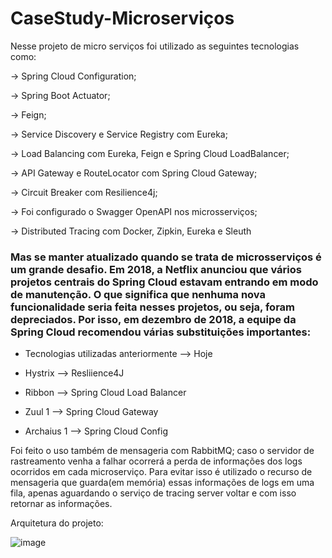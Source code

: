 # CaseStudy-Microserviços
 Nesse projeto de micro serviços foi utilizado as seguintes tecnologias como:

-> Spring Cloud Configuration;

-> Spring Boot Actuator;

-> Feign;

-> Service Discovery e Service Registry com Eureka;

-> Load Balancing com Eureka, Feign e Spring Cloud LoadBalancer;

-> API Gateway e RouteLocator com Spring Cloud Gateway;

-> Circuit Breaker com Resilience4j;

-> Foi configurado o Swagger OpenAPI nos microsserviços;

-> Distributed Tracing com Docker, Zipkin, Eureka e Sleuth

### Mas se manter atualizado quando se trata de microsserviços é um grande desafio. Em 2018, a Netflix anunciou que vários projetos centrais do Spring Cloud estavam entrando em modo de manutenção. O que significa que nenhuma nova funcionalidade seria feita nesses projetos, ou seja, foram depreciados. Por isso, em dezembro de 2018, a equipe da Spring Cloud recomendou várias substituições importantes: ###

- Tecnologias utilizadas anteriormente  -->  Hoje

- Hystrix   -->  Resliience4J

- Ribbon  -->  Spring Cloud Load Balancer

- Zuul 1  -->  Spring Cloud Gateway

- Archaius 1  -->  Spring Cloud Config

Foi feito o uso também de mensageria com RabbitMQ; caso o servidor de rastreamento venha a falhar ocorrerá a perda de informações dos logs ocorridos em
cada microserviço. Para evitar isso é utilizado o recurso de mensageria que guarda(em memória) essas informações de logs em uma fila, apenas aguardando o serviço de tracing server voltar e com isso retornar as informações.


Arquitetura do projeto:

![image](https://user-images.githubusercontent.com/77034798/228354388-5ac85426-bafa-400d-98d5-946c8e7b68c0.png)

